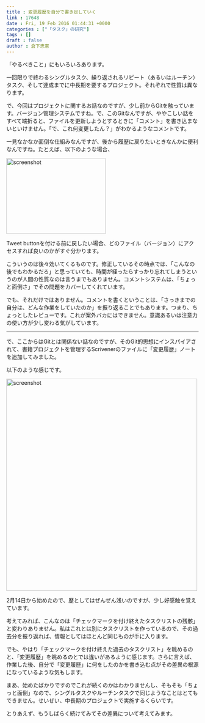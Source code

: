 ```yaml
---
title : 変更履歴を自分で書き足していく
link : 17648
date : Fri, 19 Feb 2016 01:44:31 +0000
categories : ["「タスク」の研究"]
tags : []
draft : false
author : 倉下忠憲
---
```


「やるべきこと」にもいろいろあります。

一回限りで終わるシングルタスク、繰り返されるリピート（あるいはルーチン）タスク、そして達成までに中長期を要するプロジェクト。それぞれで性質は異なります。

で、今回はプロジェクトに関するお話なのですが、少し前からGitを触っています。バージョン管理システムですね。で、このGitなんですが、ややこしい話をすべて端折ると、ファイルを更新しようとするときに「コメント」を書き込まないといけません。「で、これ何変更したん？」がわかるようなコメントです。

一見なかなか面倒な仕組みなんですが、後から履歴に戻りたいときなんかに便利なんですね。たとえば、以下のような場合、

<a href="https://rashita.net/blog/?attachment_id=17649" rel="attachment wp-att-17649"><img src="https://rashita.net/blog/wp-content/uploads/2016/02/screenshot4.png" alt="screenshot" width="260" height="198" class="alignnone size-full wp-image-17649" /></a>

Tweet buttonを付ける前に戻したい場合、どのファイル（バージョン）にアクセスすれば良いのかがすぐ分かります。

こういうのは後々効いてくるものです。修正しているその時点では、「こんなの後でもわかるだろ」と思っていても、時間が経ったらすっかり忘れてしまうというのが人間の性質なのは言うまでもありません。コメントシステムは、「ちょっと面倒さ」でその問題をカバーしてくれています。

でも、それだけではありません。コメントを書くということは、「さっきまでの自分は、どんな作業をしていたのか」を振り返ることでもあります。つまり、ちょっとしたレビューです。これが案外バカにはできません。意識あるいは注意力の使い方が少し変わる気がしています。

<hr />

で、ここからはGitとは関係ない話なのですが、そのGit的思想にインスパイアされて、書籍プロジェクトを管理するScrivenerのファイルに「変更履歴」ノートを追加してみました。

以下のような感じです。

<a href="https://rashita.net/blog/?attachment_id=17650" rel="attachment wp-att-17650"><img src="https://rashita.net/blog/wp-content/uploads/2016/02/screenshot5-500x555.png" alt="screenshot" width="500" height="555" class="alignnone size-medium wp-image-17650" /></a>

2月14日から始めたので、歴としてはぜんぜん浅いのですが、少し好感触を覚えています。

考えてみれば、こんなのは「チェックマークを付け終えたタスクリストの残骸」と変わりありません。私はこれとは別にタスクリストを作っているので、その過去分を振り返れば、情報としてはほとんど同じものが手に入ります。

でも、やはり「チェックマークを付け終えた過去のタスクリスト」を眺めるのと、「変更履歴」を眺めるのとでは違いがあるように感じます。さらに言えば、作業した後、自分で「変更履歴」に何をしたのかを書き込む点がその差異の根源になっているような気もします。

まあ、始めたばかりですのでこれが続くのかはわかりませんし、そもそも「ちょっと面倒」なので、シングルタスクやルーチンタスクで同じようなことはとてもできません。せいぜい、中長期のプロジェクトで実施するくらいです。

とりあえず、もうしばらく続けてみてその差異について考えてみます。